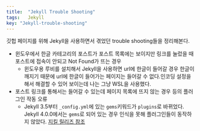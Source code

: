 ```yaml
---
title:  "Jekyll Trouble Shooting"
tags:	Jekyll
key: "Jekyll-trouble-shooting"
---
```


깃헙 페이지를 위해 Jekyll을 사용하면서 겪었던 trouble shooting들을 정리해본다.

- 윈도우에서 한글 카테고리의 포스트가 포스트 목록에는 보이지만 링크를 눌렀을 때 포스트에 접속이 안되고 Not Found가 뜨는 경우
  - 윈도우용 루비를 설치해서 Jekyll을 사용하면 url에 한글이 들어갈 경우 한글이 깨지기 때문에 url에 한글이 들어가는 페이지는 들어갈 수 없다.인코딩 설정을 해서 해결할 수 있어 보이는데 나는 그냥 WSL을 사용했다.
- 포스트 링크를 통해서는 들어갈 수 있는데 페이지 목록에 뜨지 않는 경우 등의 플러그인 작동 오류
  - Jekyll 3.5부터 `_config.yml`에 있는 `gems`키워드가 `plugins`로 바뀌었다. Jekyll 4.0.0에서는 `gems`로 되어 있는 경우 인식을 못해 플러그인들이 동작하지 않았다. [지킬 릴리즈 참조](https://jekyllrb.com/news/releases/)
